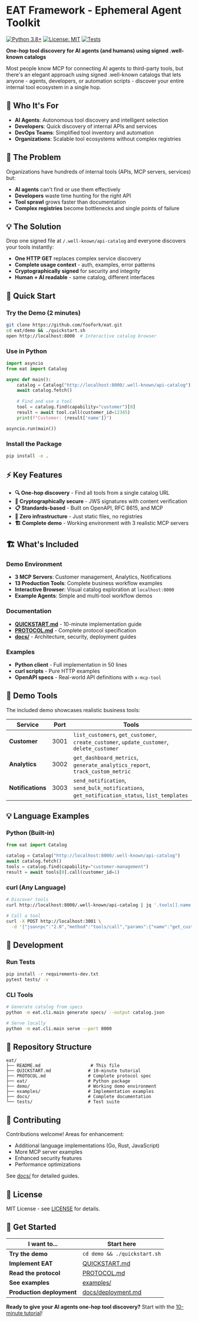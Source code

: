 # EAT Framework - Ephemeral Agent Toolkit

[![Python 3.8+](https://img.shields.io/badge/python-3.8+-blue.svg)](https://www.python.org/downloads/)
[![License: MIT](https://img.shields.io/badge/License-MIT-yellow.svg)](https://opensource.org/licenses/MIT)
[![Tests](https://github.com/foofork/eat/workflows/CI/badge.svg)](https://github.com/foofork/eat/actions)

**One-hop tool discovery for AI agents (and humans) using signed .well-known catalogs**

Most people know MCP for connecting AI agents to third-party tools, but there's an elegant approach using signed .well-known catalogs that lets anyone - agents, developers, or automation scripts - discover your entire internal tool ecosystem in a single hop.

## 🎯 Who It's For

- **AI Agents**: Autonomous tool discovery and intelligent selection
- **Developers**: Quick discovery of internal APIs and services  
- **DevOps Teams**: Simplified tool inventory and automation
- **Organizations**: Scalable tool ecosystems without complex registries

## 🤔 The Problem

Organizations have hundreds of internal tools (APIs, MCP servers, services) but:
- **AI agents** can't find or use them effectively
- **Developers** waste time hunting for the right API
- **Tool sprawl** grows faster than documentation
- **Complex registries** become bottlenecks and single points of failure

## 💡 The Solution

Drop one signed file at `/.well-known/api-catalog` and everyone discovers your tools instantly:
- **One HTTP GET** replaces complex service discovery
- **Complete usage context** - auth, examples, error patterns  
- **Cryptographically signed** for security and integrity
- **Human + AI readable** - same catalog, different interfaces

## 🚀 Quick Start

### Try the Demo (2 minutes)
```bash
git clone https://github.com/foofork/eat.git
cd eat/demo && ./quickstart.sh
open http://localhost:8000  # Interactive catalog browser
```

### Use in Python
```python
import asyncio
from eat import Catalog

async def main():
    catalog = Catalog("http://localhost:8000/.well-known/api-catalog")
    await catalog.fetch()
    
    # Find and use a tool
    tool = catalog.find(capability="customer")[0]
    result = await tool.call(customer_id=12345)
    print(f"Customer: {result['name']}")

asyncio.run(main())
```

### Install the Package
```bash
pip install -e .
```

## ⚡ Key Features

- **🔍 One-hop discovery** - Find all tools from a single catalog URL
- **🔐 Cryptographically secure** - JWS signatures with content verification
- **📋 Standards-based** - Built on OpenAPI, RFC 8615, and MCP
- **🚀 Zero infrastructure** - Just static files, no registries
- **🏗️ Complete demo** - Working environment with 3 realistic MCP servers

## 🏗️ What's Included

### Demo Environment
- **3 MCP Servers**: Customer management, Analytics, Notifications
- **13 Production Tools**: Complete business workflow examples
- **Interactive Browser**: Visual catalog exploration at `localhost:8000`
- **Example Agents**: Simple and multi-tool workflow demos

### Documentation
- **[QUICKSTART.md](QUICKSTART.md)** - 10-minute implementation guide
- **[PROTOCOL.md](PROTOCOL.md)** - Complete protocol specification
- **[docs/](docs/)** - Architecture, security, deployment guides

### Examples
- **Python client** - Full implementation in 50 lines
- **curl scripts** - Pure HTTP examples
- **OpenAPI specs** - Real-world API definitions with `x-mcp-tool`

## 🎯 Demo Tools

The included demo showcases realistic business tools:

| Service | Port | Tools |
|---------|------|-------|
| **Customer** | 3001 | `list_customers`, `get_customer`, `create_customer`, `update_customer`, `delete_customer` |
| **Analytics** | 3002 | `get_dashboard_metrics`, `generate_analytics_report`, `track_custom_metric` |
| **Notifications** | 3003 | `send_notification`, `send_bulk_notifications`, `get_notification_status`, `list_templates` |

## 💡 Language Examples

### Python (Built-in)
```python
from eat import Catalog

catalog = Catalog("http://localhost:8000/.well-known/api-catalog")
await catalog.fetch()
tools = catalog.find(capability="customer-management")
result = await tools[0].call(customer_id=1)
```

### curl (Any Language)
```bash
# Discover tools
curl http://localhost:8000/.well-known/api-catalog | jq '.tools[].name'

# Call a tool
curl -X POST http://localhost:3001 \
  -d '{"jsonrpc":"2.0","method":"tools/call","params":{"name":"get_customer","arguments":{"customer_id":1}}}'
```

## 🔧 Development

### Run Tests
```bash
pip install -r requirements-dev.txt
pytest tests/ -v
```

### CLI Tools
```bash
# Generate catalog from specs
python -m eat.cli.main generate specs/ --output catalog.json

# Serve locally
python -m eat.cli.main serve --port 8000
```

## 📁 Repository Structure

```
eat/
├── README.md                   # This file
├── QUICKSTART.md              # 10-minute tutorial
├── PROTOCOL.md                # Complete protocol spec
├── eat/                       # Python package
├── demo/                      # Working demo environment
├── examples/                  # Implementation examples
├── docs/                      # Complete documentation
└── tests/                     # Test suite
```

## 🤝 Contributing

Contributions welcome! Areas for enhancement:

- Additional language implementations (Go, Rust, JavaScript)
- More MCP server examples  
- Enhanced security features
- Performance optimizations

See [docs/](docs/) for detailed guides.

## 📄 License

MIT License - see [LICENSE](LICENSE) for details.

## 🚀 Get Started

| I want to... | Start here |
|--------------|------------|
| **Try the demo** | `cd demo && ./quickstart.sh` |
| **Implement EAT** | [QUICKSTART.md](QUICKSTART.md) |
| **Read the protocol** | [PROTOCOL.md](PROTOCOL.md) |
| **See examples** | [examples/](examples/) |
| **Production deployment** | [docs/deployment.md](docs/deployment.md) |

**Ready to give your AI agents one-hop tool discovery?** Start with the [10-minute tutorial](QUICKSTART.md)!